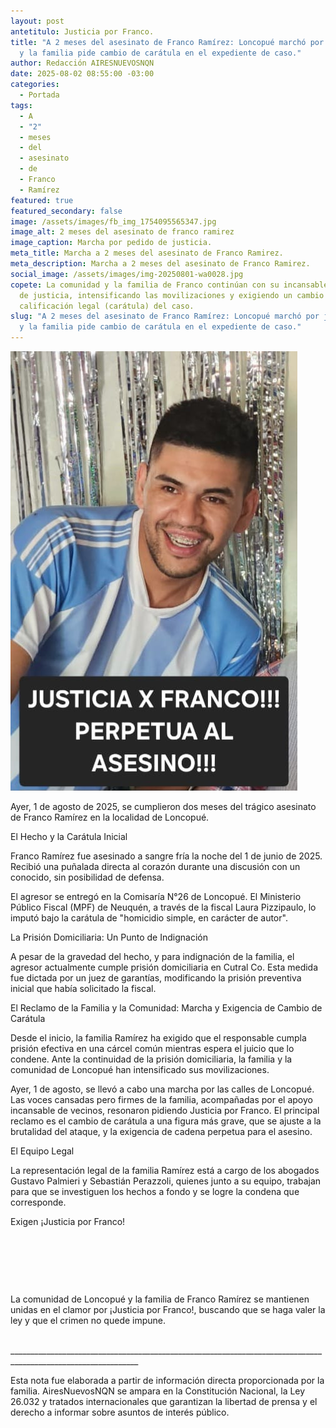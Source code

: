```yaml
---
layout: post
antetitulo: Justicia por Franco.
title: "​A 2 meses del asesinato de Franco Ramírez: Loncopué marchó por justicia
  y la familia pide cambio de carátula en el expediente de caso."
author: Redacción AIRESNUEVOSNQN
date: 2025-08-02 08:55:00 -03:00
categories:
  - Portada
tags:
  - ​A
  - "2"
  - meses
  - del
  - asesinato
  - de
  - Franco
  - Ramírez
featured: true
featured_secondary: false
image: /assets/images/fb_img_1754095565347.jpg
image_alt: 2 meses del asesinato de franco ramirez
image_caption: Marcha por pedido de justicia.
meta_title: Marcha a 2 meses del asesinato de Franco Ramirez.
meta_description: Marcha a 2 meses del asesinato de Franco Ramirez.
social_image: /assets/images/img-20250801-wa0028.jpg
copete: La comunidad y la familia de Franco continúan con su incansable reclamo
  de justicia, intensificando las movilizaciones y exigiendo un cambio en la
  calificación legal (carátula) del caso.
slug: "​A 2 meses del asesinato de Franco Ramírez: Loncopué marchó por justicia
  y la familia pide cambio de carátula en el expediente de caso."
---
```

![](/assets/images/img-20250801-wa0028.jpg)

​Ayer, 1 de agosto de 2025, se cumplieron dos meses del trágico asesinato de Franco Ramírez en la localidad de Loncopué. 


El Hecho y la Carátula Inicial

​Franco Ramírez fue asesinado a sangre fría la noche del 1 de junio de 2025. Recibió una puñalada directa al corazón durante una discusión con un conocido, sin posibilidad de defensa.

​El agresor se entregó en la Comisaría N°26 de Loncopué. El Ministerio Público Fiscal (MPF) de Neuquén, a través de la fiscal Laura Pizzipaulo, lo imputó bajo la carátula de "homicidio simple, en carácter de autor".

​La Prisión Domiciliaria: Un Punto de Indignación

​A pesar de la gravedad del hecho, y para indignación de la familia, el agresor actualmente cumple prisión domiciliaria en Cutral Co. Esta medida fue dictada por un juez de garantías, modificando la prisión preventiva inicial que había solicitado la fiscal.

​El Reclamo de la Familia y la Comunidad: Marcha y Exigencia de Cambio de Carátula

​Desde el inicio, la familia Ramírez ha exigido que el responsable cumpla prisión efectiva en una cárcel común mientras espera el juicio que lo condene. Ante la continuidad de la prisión domiciliaria, la familia y la comunidad de Loncopué han intensificado sus movilizaciones.

​Ayer, 1 de agosto, se llevó a cabo una marcha por las calles de Loncopué. Las voces cansadas pero firmes de la familia, acompañadas por el apoyo incansable de vecinos, resonaron pidiendo Justicia por Franco. El principal reclamo es el cambio de carátula a una figura más grave, que se ajuste a la brutalidad del ataque, y la exigencia de cadena perpetua para el asesino.

​El Equipo Legal

​La representación legal de la familia Ramírez está a cargo de los abogados Gustavo Palmieri y Sebastián Perazzoli, quienes junto a su equipo, trabajan para que se investiguen los hechos a fondo y se logre la condena que corresponde.

​Exigen ¡Justicia por Franco!

![]()

![]()

![]()

​La comunidad de Loncopué y la familia de Franco Ramírez se mantienen unidas en el clamor por ¡Justicia por Franco!, buscando que se haga valer la ley y que el crimen no quede impune.

​\_\_\_\_\_\_\_\_\_\_\_\_\_\_\_\_\_\_\_\_\_\_\_\_\_\_\_\_\_\_\_\_\_\_\_\_\_\_\_\_\_\_\_\_\_\_\_\_\_\_\_\_\_\_\_\_\_\_\_\_\_\_\_\_\_\_\_\_\_\_\_\_\_\_\_\_\_\_\_\_\_\_\_\_\_\_\_\_\_\_\_\_\_\_\_\_\_\_\_\_\_\_\_\_\_\_\_\_\_\_

Esta nota fue elaborada a partir de información directa proporcionada por la familia. AiresNuevosNQN se ampara en la Constitución Nacional, la Ley 26.032 y tratados internacionales que garantizan la libertad de prensa y el derecho a informar sobre asuntos de interés público.
